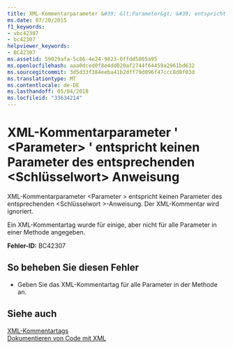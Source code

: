 ```yaml
---
title: XML-Kommentarparameter &#39; &lt;Parameter&gt; &#39; entspricht keinen Parameter des entsprechenden &lt;Schlüsselwort&gt; Anweisung
ms.date: 07/20/2015
f1_keywords:
- vbc42307
- bc42307
helpviewer_keywords:
- BC42307
ms.assetid: 59029afa-5c86-4e24-9823-0ffdd5805a95
ms.openlocfilehash: aaa0dced0f8e4dd020af2744f64459a2961bd632
ms.sourcegitcommit: 3d5d33f384eeba41b2dff79d096f47ccc8d8f03d
ms.translationtype: MT
ms.contentlocale: de-DE
ms.lasthandoff: 05/04/2018
ms.locfileid: "33634214"
---
```

# <a name="xml-comment-parameter-39ltparametergt39-does-not-match-a-parameter-on-the-corresponding-ltkeywordgt-statement"></a>XML-Kommentarparameter &#39; &lt;Parameter&gt; &#39; entspricht keinen Parameter des entsprechenden &lt;Schlüsselwort&gt; Anweisung
XML-Kommentarparameter \<Parameter > entspricht keinen Parameter des entsprechenden \<Schlüsselwort >-Anweisung. Der XML-Kommentar wird ignoriert.  
  
 Ein XML-Kommentartag wurde für einige, aber nicht für alle Parameter in einer Methode angegeben.  
  
 **Fehler-ID:** BC42307  
  
## <a name="to-correct-this-error"></a>So beheben Sie diesen Fehler  
  
-   Geben Sie das XML-Kommentartag für alle Parameter in der Methode an.  
  
## <a name="see-also"></a>Siehe auch  
 [XML-Kommentartags](../../visual-basic/language-reference/xmldoc/recommended-xml-tags-for-documentation-comments.md)  
 [Dokumentieren von Code mit XML](../../visual-basic/programming-guide/program-structure/documenting-your-code-with-xml.md)
